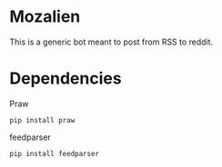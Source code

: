 Mozalien
===========

This is a generic bot meant to post from RSS to reddit.

Dependencies
===========

Praw

    pip install praw
    
feedparser

    pip install feedparser
    

